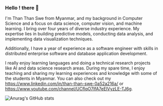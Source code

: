 ### Hello ! there 👏

I'm Than Than Swe from Myanmar, and my background in Computer Science and a focus on data science, computer vision, and machine learning. I bring over four years of diverse industry experience. My expertise lies in building predictive models, conducting data analysis, and implementing data visualization techniques. 

Additionally, I have a year of experience as a software engineer with skills in distributed enterprise software and database application development.

I really enjoy learning languages and doing a technical research projects like AI and data science research areas. During my spare time, I enjoy teaching and sharing my learning experiences and knowledge with some of the students in Myanmar. You can also check out my https://www.linkedin.com/in/than-than-swe-0a52a216a/ or https://www.youtube.com/channel/UCflqO7IfA7eElVyzLE-TJ6g. 

![Anurag's GitHub stats](https://github-readme-stats.vercel.app/api?username=thanthanswe&theme=dark&show_icons=true)

